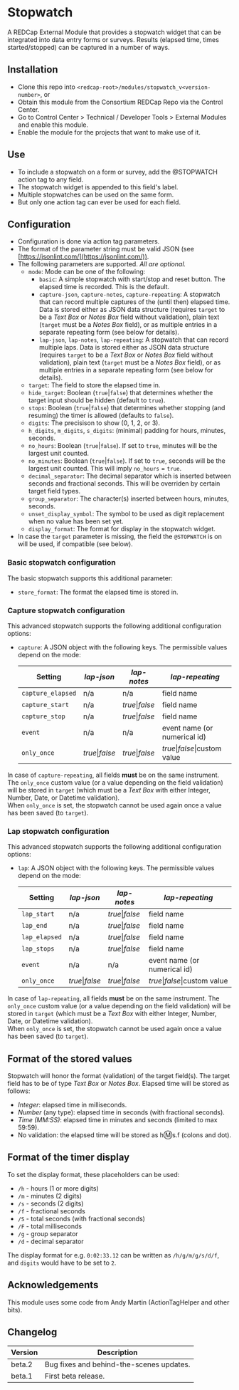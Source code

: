 # Stopwatch

A REDCap External Module that provides a stopwatch widget that can be integrated into data entry forms or surveys. Results (elapsed time, times started/stopped) can be captured in a number of ways.

## Installation

- Clone this repo into `<redcap-root>/modules/stopwatch_v<version-number>`, or
- Obtain this module from the Consortium REDCap Repo via the Control Center.
- Go to Control Center > Technical / Developer Tools > External Modules and enable this module.
- Enable the module for the projects that want to make use of it.

## Use

- To include a stopwatch on a form or survey, add the @STOPWATCH action tag to any field.
- The stopwatch widget is appended to this field's label.
- Multiple stopwatches can be used on the same form.
- But only one action tag can ever be used for each field.

## Configuration

- Configuration is done via action tag parameters.
- The format of the parameter string must be valid JSON (see [https://jsonlint.com/](https://jsonlint.com/)).
- The following parameters are supported. _All are optional._
  - `mode`: Mode can be one of the following:
    - `basic`: A simple stopwatch with start/stop and reset button. The elapsed time is recorded. This is the default.
    - `capture-json`, `capture-notes`, `capture-repeating`: A stopwatch that can record multiple captures of the (until then) elapsed time. Data is stored either as JSON data structure (requires `target` to be a _Text Box_ or _Notes Box_ field without validation), plain text (`target` must be a _Notes Box_ field), or as multiple entries in a separate repeating form (see below for details).
    - `lap-json`, `lap-notes`, `lap-repeating`: A stopwatch that can record multiple laps. Data is stored either as JSON data structure (requires `target` to be a _Text Box_ or _Notes Box_ field without validation), plain text (`target` must be a _Notes Box_ field), or as multiple entries in a separate repeating form (see below for details).
  - `target`: The field to store the elapsed time in.
  - `hide_target`: Boolean (`true`|`false`) that determines whether the target input should be hidden (default to `true`).
  - `stops`: Boolean (`true`|`false`) that determines whether stopping (and resuming) the timer is allowed (defaults to `false`).
  - `digits`: The precisison to show (0, 1, 2, or 3).
  - `h_digits`, `m_digits`, `s_digits`: (minimal) padding for hours, minutes, seconds.
  - `no_hours`: Boolean (`true`|`false`). If set to `true`, minutes will be the largest unit counted.
  - `no_minutes`: Boolean (`true`|`false`). If set to `true`, seconds will be the largest unit counted. This will imply `no_hours` = `true`.
  - `decimal_separator`: The decimal separator which is inserted between seconds and fractional seconds. This will be overriden by certain target field types.
  - `group_separator`: The character(s) inserted between hours, minutes, seconds.
  - `unset_display_symbol`: The symbol to be used as digit replacement when no value has been set yet.
  - `display_format`: The format for display in the stopwatch widget.
- In case the `target` parameter is missing, the field the `@STOPWATCH` is on will be used, if compatible (see below).

### Basic stopwatch configuration

The basic stopwatch supports this additional parameter:

- `store_format`: The format the elapsed time is stored in.

### Capture stopwatch configuration

This advanced stopwatch supports the following additional configuration options:

- `capture`: A JSON object with the following keys. The permissible values depend on the mode:

  Setting           | _lap-json_      | _lap-notes_     | _lap-repeating_
  ----------------- | --------------- | --------------- | ------------------
  `capture_elapsed` | n/a             | n/a             | field name
  `capture_start`   | n/a             | _true_\|_false_ | field name
  `capture_stop`    | n/a             | _true_\|_false_ | field name
  `event`           | n/a             | n/a             | event name (or numerical id)
  `only_once`       | _true_\|_false_ | _true_\|_false_ | _true_\|_false_\|custom value

In case of `capture-repeating`, all fields **must** be on the same instrument. The `only_once` custom value (or a value depending on the field validation) will be stored in `target` (which must be a _Text Box_ with either Integer, Number, Date, or Datetime validation).  
When `only_once` is set, the stopwatch cannot be used again once a value has been saved (to `target`).

### Lap stopwatch configuration

This advanced stopwatch supports the following additional configuration options:

- `lap`: A JSON object with the following keys. The permissible values depend on the mode:

  Setting       | _lap-json_      | _lap-notes_     | _lap-repeating_
  ------------- | --------------- | --------------- | ------------------
  `lap_start`   | n/a             | _true_\|_false_ | field name
  `lap_end`     | n/a             | _true_\|_false_ | field name
  `lap_elapsed` | n/a             | _true_\|_false_ | field name
  `lap_stops`   | n/a             | _true_\|_false_ | field name
  `event`       | n/a             | n/a             | event name (or numerical id)
  `only_once`   | _true_\|_false_ | _true_\|_false_ | _true_\|_false_\|custom value

In case of `lap-repeating`, all fields **must** be on the same instrument. The `only_once` custom value (or a value depending on the field validation) will be stored in `target` (which must be a _Text Box_ with either Integer, Number, Date, or Datetime validation).  
When `only_once` is set, the stopwatch cannot be used again once a value has been saved (to `target`).

## Format of the stored values

Stopwatch will honor the format (validation) of the target field(s). The target field has to be of type _Text Box_ or _Notes Box_.
Elapsed time will be stored as follows:

- _Integer_: elapsed time in milliseconds.
- _Number_ (any type): elapsed time in seconds (with fractional seconds).
- _Time (MM:SS)_: elapsed time in minutes and seconds (limited to max 59:59).
- No validation: the elapsed time will be stored as h:m:s.f (colons and dot).

## Format of the timer display

To set the display format, these placeholders can be used:

- `/h` - hours (1 or more digits)
- `/m` - minutes (2 digits)
- `/s` - seconds (2 digits)
- `/f` - fractional seconds
- `/S` - total seconds (with fractional seconds)
- `/F` - total milliseconds
- `/g` - group separator
- `/d` - decimal separator

The display format for e.g. `0:02:33.12` can be written as `/h/g/m/g/s/d/f`, and `digits` would have to be set to `2`.

## Acknowledgements

This module uses some code from Andy Martin (ActionTagHelper and other bits).

## Changelog

Version | Description
------- | ---------------------
beta.2  | Bug fixes and behind-the-scenes updates.
beta.1  | First beta release.
